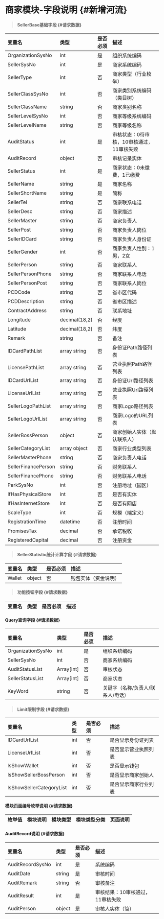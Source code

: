 # 商家模块-字段说明 {#新增河流}

> #### SellerBase基础字段 {#请求数据}

| 变量名 | 类型 | 是否必须 | 描述 |
| :--- | :--- | :--- | :--- |
| OrganizationSysNo | int | 是 | 组织系统编码 |
| SellerSysNo | int | 是 | 商家系统编码 |
| SellerType | int | 否 | 商家类型（行业枚举） |
| SellerClassSysNo | int | 否 | 商家类别系统编码（类目树） |
| SellerClassName | string | 否 | 商家类别名称 |
| SellerLevelSysNo | int | 否 | 商家等级系统编码 |
| SellerLevelName | string | 否 | 商家等级名称 |
| AuditStatus | int | 是 | 审核状态：0待审核，10审核通过，11审核失败 |
| AuditRecord | object | 否 | 审核记录实体 |
| SellerStatus | int | 是 | 商家状态：0未缴费，1已缴费 |
| SellerName | string | 是 | 商家名称 |
| SellerShortName | string | 是 | 简称 |
| SellerTel | string | 否 | 商家联系电话 |
| SellerDesc | string | 否 | 商家描述 |
| SellerMaster | string | 否 | 商家负责人 |
| SellerPost | string | 否 | 商家负责人岗位 |
| SellerIDCard | string | 否 | 商家负责人身份证 |
| SellerGender | int | 否 | 商家负责人性别：1男，2女 |
| SellerPerson | string | 否 | 商家联系人 |
| SellerPersonPhone | string | 否 | 商家联系人电话 |
| SellerPersonPost | string | 否 | 商家联系人岗位 |
| PCDCode | string | 否 | 省市区代码 |
| PCDDescription | string | 否 | 省市区描述 |
| ContractAddress | string | 否 | 联系地址 |
| Longitude | decimal\(18,2\) | 否 | 经度 |
| Latitude | decimal\(18,2\) | 否 | 纬度 |
| Remark | string | 否 | 备注 |
| IDCardPathList | array string | 否 | 身份证Path路径列表 |
| LicensePathList | array string | 否 | 营业执照Path路径列表 |
| IDCardUrlList | array string | 否 | 身份证Url路径列表 |
| LicenseUrlList | array string | 否 | 营业执照Url路径列表 |
| SellerLogoPathList | array string | 否 | 商家Logo路径列表 |
| SellerLogoUrlList | array string | 否 | 商家Logo的URL列表 |
| SellerBossPerson | object | 否 | 商家创始人实体（默认联系人） |
| SellerCategoryList | array object | 否 | 商家行业类型列表 |
| SellerMasterPhone| string | 否 | 商家负责人电话 |
| SellerFinancePerson| string | 否 |财务联系人 |
| SellerFinancePhone| string | 否 |财务联系人电话 |
| ParkSysNo| int | 否 |注册地址（园区） |
| IfHasPhysicalStore| int | 否 |是否有实体 |
| IfHasInternetStore| int | 否 |是否有网店 |
| ScaleType| int | 否 |规模（端定义） |
| RegistrationTime| datetime| 否 |注册时间 |
| PromisesTax| decimal| 否 |承诺税收 |
| RegisteredCapital| decimal| 否 |注册资金 |

















> #### SellerStatistic统计计算字段 {#请求数据}

| 变量名 | 类型 | 是否必须 | 描述 |
| :--- | :--- | :--- | :--- |
| Wallet | object | 否 | 钱包实体（资金说明） |

> #### 功能按钮字段 {#请求数据}

| 变量名 | 类型 | 是否必须 | 描述 |
| :--- | :--- | :--- | :--- |


#### Query查询字段 {#请求数据}

| 变量名 | 类型 | 是否必须 | 描述 |
| :--- | :--- | :--- | :--- |
| OrganizationSysNo | int | 是 | 组织系统编码 |
| SellerSysNo | int | 否 | 商家系统编码 |
| AuditStatusList | Array\[int\] | 否 | 审核状态 |
| SellerStatusList | Array\[int\] | 否 | 商家状态 |
| KeyWord | string | 否 | 关键字（名称/负责人/联系人/电话） |

> #### Limit限制字段 {#请求数据}

| 变量名 | 类型 | 是否必须 | 描述 |
| :--- | :--- | :--- | :--- |
| IDCardUrlList | int | 否 | 是否显示身份证列表 |
| LicenseUrlList | int | 否 | 是否显示营业执照列表 |
| IsShowWallet | int | 否 | 是否显示钱包 |
| IsShowSellerBossPerson | int | 否 | 是否显示商家创始人 |
| IsShowSellerCategoryList | int | 否 | 是否显示商家行业列表 |

#### 模块页面编号枚举说明 {#请求数据}

| 枚举值 | 模块说明 | 模块类型 | 模块类型分类 | 页面说明 |
| :--- | :--- | :--- | :--- | :--- |


#### AuditRecord说明 {#请求数据}

| 变量名 | 类型 | 是否必须 | 描述 |
| :--- | :--- | :--- | :--- |
| AuditRecordSysNo | int | 是 | 系统编码 |
| AuditDate | string | 是 | 审核时间 |
| AuditRemark | string | 否 | 审核备注 |
| AuditResult | int | 是 | 审核结果：10审核通过，11审核失败 |
| AuditPerson | object | 是 | 审核人实体（简） |



